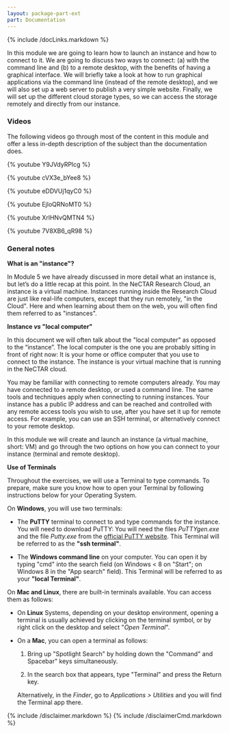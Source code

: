 ```yaml
---
layout: package-part-ext
part: Documentation
---
```

{% include /docLinks.markdown %}


In this module we are going to learn how to launch an instance and how to connect to it. We are going to discuss two ways to connect: (a) with the command line and (b) to a remote desktop, with the benefits of having a graphical interface. We will briefly take a look at how to run graphical applications via the command line (instead of the remote desktop), and we will also set up a web server to publish a very simple website. Finally, we will set up the different cloud storage types, so we can access the storage remotely and directly from our instance.

### Videos

The following videos go through most of the content in this module and offer a less in-depth description of the subject than the documentation does.

{% youtube Y9JVdyRPlcg %}

{% youtube cVX3e_bYee8 %}

{% youtube eDDVUj1qyC0 %}

{% youtube EjloQRNoMT0 %}

{% youtube XrlHNvQMTN4 %}

{% youtube 7V8XB6_qR98 %}





### General notes


**What is an "instance"?**

In Module 5 we have already discussed in more detail what an instance is, but let’s do a little recap at this point. 
In the NeCTAR Research Cloud, an instance is a virtual machine.
Instances running inside the Research Cloud are just like real-life computers, except that they run remotely, "in the Cloud". Here and when learning about them on the web, you will often find them referred to as "instances". 

**Instance _vs_ "local computer"**

In this document we will often talk about the "local computer" as opposed to the “instance”. The local computer is the one you are probably sitting in front of right now: It is your home or office computer that you use to connect to the instance. The instance is your virtual machine that is running in the NeCTAR cloud.

You may be familiar with connecting to remote computers already. You may have connected to a remote desktop, or used a command line. The same tools and techniques apply when connecting to running instances. Your instance has a public IP address and can be reached and controlled with any remote access tools you wish to use, after you have set it up for remote access. For example, you can use an SSH terminal, or alternatively connect to your remote desktop. 

In this module we will create and launch an instance (a virtual machine, short: VM) and go through the two options on how you can connect to your instance (terminal and remote desktop). 

**Use of Terminals**

Throughout the exercises, we will use a Terminal to type commands. To prepare, make sure you know how to open your Terminal by following instructions below for your Operating System. 


On **Windows**, you will use two terminals:

* The **PuTTY** terminal to connect to and type commands for the instance. You will need to download PuTTY:
You will need the files *PuTTYgen.exe* and the file *Putty.exe* from the
[official PuTTY website](http://www.chiark.greenend.org.uk/~sgtatham/putty/download.html).
This Terminal will be referred to as the **"ssh terminal"**.

* The **Windows command line** on your computer.  You can open it by typing "cmd" into the search field (on Windows < 8 on "Start"; on Windows 8 in the "App search" field). 
This Terminal will be referred to as your **"local Terminal"**.
 

On **Mac and Linux**, there are built-in terminals available. You can access them as follows:

* On **Linux** Systems, depending on your desktop environment, opening a terminal is usually achieved by clicking on the terminal symbol, or by right click on the desktop and select "*Open Terminal*". 

* On a **Mac**, you can open a terminal as follows: 

    1. Bring up "Spotlight Search" by holding down the "Command" and Spacebar" keys simultaneously.

    2. In the search box that appears, type "Terminal" and press the Return key.

    Alternatively, in the *Finder*, go to *Applications > Utilities* and you will find the Terminal app there.


{% include /disclaimer.markdown %}
{% include /disclaimerCmd.markdown %}

